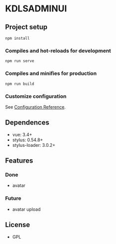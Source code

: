 # KDLSADMINUI

## Project setup
```
npm install
```

### Compiles and hot-reloads for development
```
npm run serve
```

### Compiles and minifies for production
```
npm run build
```

### Customize configuration
See [Configuration Reference](https://cli.vuejs.org/config/).


## 


## Dependences
* vue: 3.4+
* stylus: 0.54.8+
* stylus-loader: 3.0.2+

## Features
### Done
* avatar


### Future
* avatar upload


## License
* GPL
